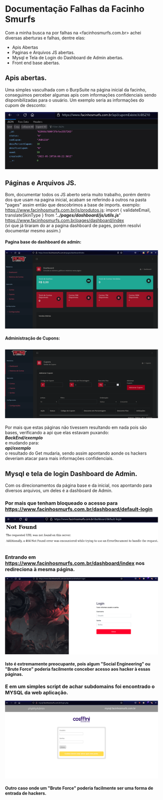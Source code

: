 # Documentação Falhas da Facinho Smurfs

Com a minha busca na por falhas na <facinhosmurfs.com.br> achei diversas aberturas e falhas, dentre elas:
* Apis Abertas
* Paginas e Arquivos JS abertas.
* Mysql e Tela de Login do Dashboard de Admin abertas.
* Front end base abertas.


## Apis abertas.
Uma simples vasculhada com o BurpSuite na página inicial da facinho, conseguimos perceber algumas apis com informações confidenciais sendo disponibilizadas para o usuário.
Um exemplo seria as informações do cupom de desconto:

![Api de cupom de desconto](/images/jubsz10.png)

## Páginas e Arquivos JS.
Bom, documentar todos os JS aberto seria muito trabalho, porém dentro dos que usam na pagina inicial,
acabam se referindo á outros na pasta "pages" assim então que descobrimos a base de imports.
exemplo: <https://www.facinhosmurfs.com.br/js/produtos.js>: import { validateEmail, translateSkinType } from ***'../pages/dashboard/js/utils.js'*** https://www.facinhosmurfs.com.br/pages/dashboard/index   
(vi que já tiraram do ar a pagina dashboard de pages, porém resolvi documentar mesmo assim.)
#### Pagina base do dashboard de admin:
![Pagina base aberta](/images/dashboardpages.png)
#### Administração de Cupons:
![Pagina base aberta](/images/cupons.png)
---
Por mais que estas páginas não tivessem resultando em nada pois são bases, verificando a api que elas estavam puxando:   
***BackEnd/exemplo***   
e mudando para:   
***api/exemplo***   
o resultado do Get mudaria, sendo assim apontando aonde os hackers deveriam atacar para mais informações confidenciais.

## Mysql e tela de login Dashboard de Admin.
Com os direcionamentos da página base e da inicial, nos apontando para diversos arquivos, um deles é a dashboard de Admin.   
### Por mais que tenham bloqueado o acesso para <https://www.facinhosmurfs.com.br/dashboard/default-login>
![Erro](/images/erro.png)   
### Entrando em <https://www.facinhosmurfs.com.br/dashboard/index> nos redireciona à mesma página.
![Dashboard](/images/dashboard.png)
#### Isto é extremamente preocupante, pois algum "Social Engineering" ou "Brute Force" poderia facilmente conceber acesso aos hacker à essas páginas.

### E em um simples script de achar subdomains foi encontrado o MYSQL da web aplicação.
![MySQL](/images/mysql.png)
#### Outro caso onde um "Brute Force" poderia facilmente ser uma forma de entrada de hackers.